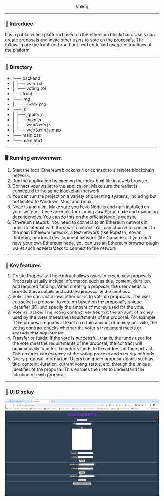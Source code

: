 <div  align="center">
Voting
</div>

---

### 📝 Introduce

It is a public voting platform based on the Ethereum blockchain. Users can create proposals and invite other users to
vote on the proposals. The following are the front-end and back-end code and usage instructions of the platform.

---

### 🫧 Directory

*    ├── backend
*    │ ├── coin.sol
*    │ └── voting.sol
*    └── front
*    ├── img
*    │ └── index.png
*    ├── js
*    │ ├── jquery.js
*    │ ├── main.js
*    │ ├── web3.min.js
*    │ └── web3.min.js.map
*    ├── main.css
*    └── main.html
---

### 🖥 Running environment

1. Start the local Ethereum blockchain or connect to a remote blockchain network.
2. Run the application by opening the index.html file in a web browser.
3. Connect your wallet to the application. Make sure the wallet is connected to the same blockchain network
4. You can run the project on a variety of operating systems, including but not limited to Windows, Mac, and Linux.
5. Node.js and npm: Make sure you have Node.js and npm installed on your system. These are tools for running JavaScript
   code and managing dependencies. You can do this on the official Node.js website
6. Ethereum network: You need to connect to an Ethereum network in order to interact with the smart contract. You can
   choose to connect to the main Ethereum network, a test network (like Ropsten, Kovan, Rinkeby), or a local development
   network (like Ganache). If you don't have your own Ethereum node, you can use an Ethereum browser plugin wallet such
   as MetaMask to connect to the network.

---

### 📲 Key features

1. Create Proposals: The contract allows users to create new proposals. Proposals usually include information such as
   title, content, duration, and required funding. When creating a proposal, the user needs to provide these details and
   add the proposal to the contract.
2. Vote: The contract allows other users to vote on proposals. The user can select a proposal to vote on based on the
   proposal's unique identifier (ID) and specify the amount of money used for the vote.
3. Vote validation: The voting contract verifies that the amount of money used by the voter meets the requirements of
   the proposal. For example, if the proposal requires at least a certain amount of money per vote, the voting contract
   checks whether the voter's investment meets or exceeds that requirement.
4. Transfer of funds: If the vote is successful, that is, the funds used for the vote meet the requirements of the
   proposal, the contract will automatically transfer the voter's funds to the address of the contract. This ensures
   transparency of the voting process and security of funds.
5. Query proposal information: Users can query proposal details such as title, content, duration, current voting status,
   etc. through the unique identifier of the proposal. This enables the user to understand the situation of each
   proposal.

---

### 📖 UI Display
![index](https://github.com/xu200/Voting/blob/07e9aaff9d02ff685d8e8daf7d59012e03678a29/front/img/index.png)
